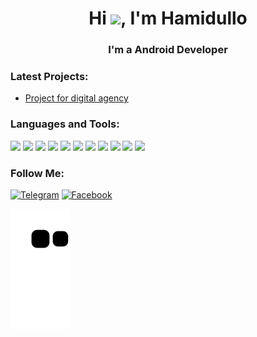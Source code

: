 <!-- ![Header]() -->

<h1 align="center">Hi <img src="https://raw.githubusercontent.com/MartinHeinz/MartinHeinz/master/wave.gif" width="30px">, I'm Hamidullo</h1>
<h3 align="center">I'm a Android Developer</h3>

### Latest Projects:

- [Project for digital agency](https://play.google.com/store/apps/dev?id=4990959150679829297)

### Languages and Tools:

<p align="left"> 
    <img src="https://img.icons8.com/nolan/50/android-os.png"/>
    <img src="https://img.icons8.com/nolan/50/android-studio--v3.png"/>
    <img src="https://img.icons8.com/color/48/000000/java.png"/>
    <img src="https://img.icons8.com/color/48/000000/kotlin.png"/>
    <img src="https://img.icons8.com/nolan/64/api-settings.png"/>
    <img src="https://img.icons8.com/nolan/50/json.png"/>
    <img src="https://img.icons8.com/nolan/50/jetbrains--v1.png"/>
    <img src="https://img.icons8.com/color/48/000000/figma.png"/>
    <img src="https://img.icons8.com/color/48/000000/git.png"/>
    <img src="https://img.icons8.com/nolan/50/sql.png"/>
    <img src="https://img.icons8.com/color/48/000000/linux.png"/> 
   
</p>

### Follow Me:

[![Telegram](https://img.shields.io/badge/-Telegram-090909?style=for-the-badge&logo=telegram&logoColor=27A0D9)](https://t.me/Deku_HT)
[![Facebook](https://img.shields.io/badge/-Facebook-090909?style=for-the-badge&logo=Facebook&logoColor=1195F5)](https://www.facebook.com/profile.php?id=100037596997168)


<!-- <div>
  <a href="https://github.com/joaotuliojt">
  <img height="180em" src="https://github-readme-stats.vercel.app/api?username=joaotuliojt&show_icons=true&theme=tokyonight&include_all_commits=true&count_private=true"/>
  <img height="180em" src="https://github-readme-stats.vercel.app/api/top-langs/?username=joaotuliojt&layout=compact&langs_count=7&theme=tokyonight"/>
</div> -->


 ![Snake animation](https://github.com/joaotuliojt/joaotuliojt/blob/output/github-contribution-grid-snake.svg)
